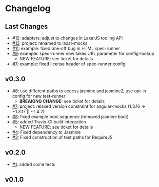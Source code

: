 # Changelog

## Last Changes

- [#12](https://github.com/LaxarJS/laxar-mocks/issues/12): adapters: adjust to changes in LaxarJS tooling API
- [#13](https://github.com/LaxarJS/laxar-mocks/issues/13): project: renamed to laxar-mocks
- [#11](https://github.com/LaxarJS/laxar-mocks/issues/11): example: fixed one-off bug in HTML spec-runner
- [#9](https://github.com/LaxarJS/laxar-mocks/issues/9): example: spec-runner now takes URL parameter for config-lookup
    + NEW FEATURE: see ticket for details
- [#7](https://github.com/LaxarJS/laxar-mocks/issues/7): example: fixed license header of spec-runner config


## v0.3.0

- [#6](https://github.com/LaxarJS/laxar-mocks/issues/6): use different paths to access jasmine and jasmine2, use opt-in config for new test-runner
    + **BREAKING CHANGE:** see ticket for details
- [#7](https://github.com/LaxarJS/laxar-mocks/issues/7): project: relaxed version constraint for angular-mocks (1.3.16 -> ~1.3.17 || ~1.4.2)
- [#8](https://github.com/LaxarJS/laxar-mocks/issues/8): fixed example boot sequence (removed jasmine boot)
- [#5](https://github.com/LaxarJS/laxar-mocks/issues/5): added Travis-CI build integration
    + NEW FEATURE: see ticket for details
- [#4](https://github.com/LaxarJS/laxar-mocks/issues/4): Fixed dependency to Jasmine
- [#3](https://github.com/LaxarJS/laxar-mocks/issues/3): Fixed construction of test paths for RequireJS


## v0.2.0

- [#1](https://github.com/LaxarJS/laxar-mocks/issues/1): added some tests


## v0.1.0
